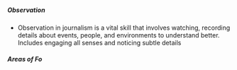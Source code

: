 ##### Observation
- Observation in journalism is a vital skill that involves watching, recording details about events, people, and environments to understand better. Includes engaging all senses and noticing subtle details

##### Areas of Fo